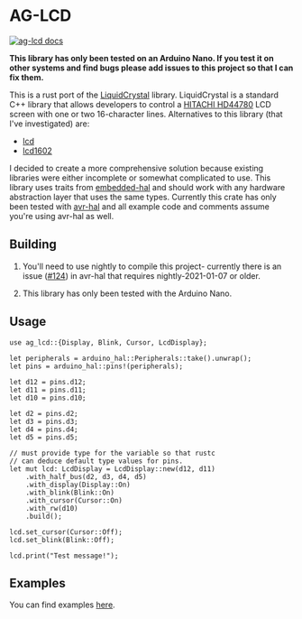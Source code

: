 # AG-LCD

[![ag-lcd docs](https://img.shields.io/badge/docs-ag--lcd-blue)](https://mjhouse.github.io/ag-lcd/ag_lcd/index.html)

**This library has only been tested on an Arduino Nano. If you test it on other systems and find bugs
please add issues to this project so that I can fix them.**

This is a rust port of the [LiquidCrystal](https://github.com/arduino-libraries/LiquidCrystal) library. LiquidCrystal 
is a standard C++ library that allows developers to control a [HITACHI HD44780](https://pdf1.alldatasheet.com/datasheet-pdf/view/63673/HITACHI/HD44780/+435JWUEGSzDpKdlpzC.hv+/datasheet.pdf) 
LCD screen with one or two 16-character lines. Alternatives to this library (that I've investigated) are:

* [lcd](https://crates.io/crates/lcd)
* [lcd1602](https://crates.io/crates/lcd1602-rs)

I decided to create a more comprehensive solution because existing libraries were either incomplete or somewhat
complicated to use. This library uses traits from [embedded-hal](https://crates.io/crates/embedded-hal) and should work
with any hardware abstraction layer that uses the same types. Currently this crate has only been tested with [avr-hal](https://github.com/Rahix/avr-hal)
and all example code and comments assume you're using avr-hal as well.

## Building

1. You'll need to use nightly to compile this project- currently there is an issue ([#124](https://github.com/Rahix/avr-hal/issues/124)) 
in avr-hal that requires nightly-2021-01-07 or older.

2. This library has only been tested with the Arduino Nano.

## Usage

```
use ag_lcd::{Display, Blink, Cursor, LcdDisplay};

let peripherals = arduino_hal::Peripherals::take().unwrap();
let pins = arduino_hal::pins!(peripherals);

let d12 = pins.d12;
let d11 = pins.d11;
let d10 = pins.d10;

let d2 = pins.d2;
let d3 = pins.d3;
let d4 = pins.d4;
let d5 = pins.d5;

// must provide type for the variable so that rustc
// can deduce default type values for pins.
let mut lcd: LcdDisplay = LcdDisplay::new(d12, d11)
    .with_half_bus(d2, d3, d4, d5)
    .with_display(Display::On)
    .with_blink(Blink::On)
    .with_cursor(Cursor::On)
    .with_rw(d10)
    .build();

lcd.set_cursor(Cursor::Off);
lcd.set_blink(Blink::Off);

lcd.print("Test message!");
```

## Examples

You can find examples [here](examples/).
